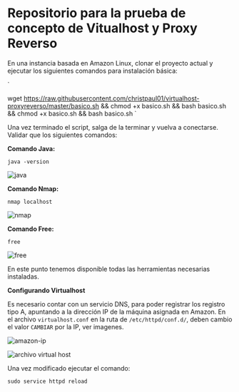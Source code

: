 # Repositorio para la prueba de concepto de Vitualhost y Proxy Reverso

En una instancia basada en Amazon Linux, clonar el proyecto actual y ejecutar los siguientes comandos para instalación básica:

`

wget https://raw.githubusercontent.com/christpaul01/virtualhost-proxyreverso/master/basico.sh && chmod +x basico.sh && bash basico.sh
 && chmod +x basico.sh && bash basico.sh
`

Una vez terminado el script, salga de la terminar y vuelva a conectarse. Validar que los siguientes comandos:

**Comando Java:**

`
java -version
`

![java](imagenes/java.png)

**Comando Nmap:**

`
nmap localhost
`

![nmap](imagenes/nmap.png)

**Comando Free:**

`
free 
`

![free](imagenes/free.png)

En este punto tenemos disponible todas las herramientas necesarias instaladas.

**Configurando Virtualhost**

Es necesario contar con un servicio DNS, para poder registrar los registro tipo A, 
apuntando a la dirección IP de la máquina asignada en Amazon. En el archivo ``virtualhost.conf`` 
en la ruta de ``/etc/httpd/conf.d/``, deben cambio el valor ``CAMBIAR`` por la IP, ver imagenes.

![amazon-ip](imagenes/ip-amazo.png)

![archivo virtual host](imagenes/virtualhost.png)

Una vez modificado ejecutar el comando: 
```
sudo service httpd reload
```

